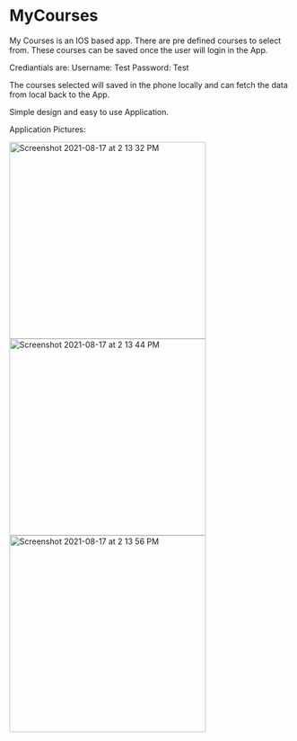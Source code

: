 # MyCourses
My Courses is an IOS based app. There are pre defined courses to select from. These courses can be saved once the user will login in the App. 

Crediantials are:
Username: Test
Password: Test

The courses selected will saved in the phone locally and can fetch the data from local back to the App.

Simple design and easy to use Application.

Application Pictures:

<img width="350" alt="Screenshot 2021-08-17 at 2 13 32 PM" src="https://user-images.githubusercontent.com/84158990/129778939-a8380069-8c20-4743-9baf-df6518c9d8aa.png">

<img width="350" alt="Screenshot 2021-08-17 at 2 13 44 PM" src="https://user-images.githubusercontent.com/84158990/129779022-44475deb-e618-4697-bca5-7882866f45ab.png">

<img width="350" alt="Screenshot 2021-08-17 at 2 13 56 PM" src="https://user-images.githubusercontent.com/84158990/129779032-4eccdf76-aab9-4ad5-8c28-41fef8e564c7.png">
